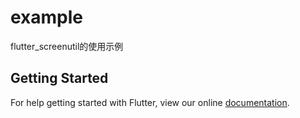 # example

flutter_screenutil的使用示例

## Getting Started

For help getting started with Flutter, view our online
[documentation](https://flutter.io/).
